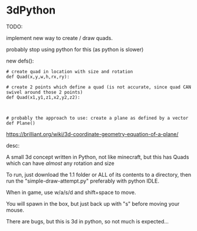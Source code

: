 # 3dPython

TODO:

  implement new way to create / draw quads.
  
  probably stop using python for this (as python is slower)

  new defs():
  
    # create quad in location with size and rotation
    def Quad(x,y,w,h,rx,ry):
    
    # create 2 points which define a quad (is not accurate, since quad CAN swivel around those 2 points)
    def Quad(x1,y1,z1,x2,y2,z2):
    
    
    
    # probably the approach to use: create a plane as defined by a vector
    def Plane()



https://brilliant.org/wiki/3d-coordinate-geometry-equation-of-a-plane/














desc:

A small 3d concept written in Python, not like minecraft, but this has Quads which can have *almost* any rotation and size

To run, just download the 1.1 folder or ALL of its contents to a directory, then run the "simple-draw-attempt.py" 
preferably with python IDLE. 

When in game,  use w/a/s/d and shift+space to move.

You will spawn in the box, but just back up with "s" before moving your mouse.

There are bugs, but this is 3d in python, so not much is expected...
